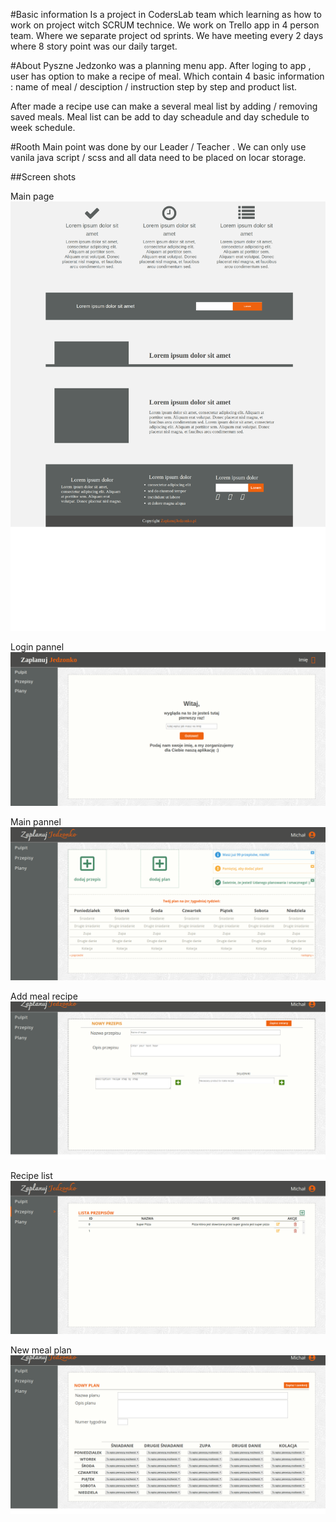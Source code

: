 #Basic information
Is a project in CodersLab team which learning as how to work on project witch SCRUM technice.
We work on Trello app in 4 person team. Where we separate project od sprints. We have meeting every 2 days where 8 story point was our daily target.

#About
Pyszne Jedzonko was a planning menu app. After loging to app , user has option to make a recipe of meal. Which contain 4 basic information : name of meal / desciption / instruction step by step and product list.

After made a recipe use can make a several meal list by adding / removing saved meals.
Meal list can be add to day scheadule and day schedule to week schedule.

#Rooth
Main point was done by our Leader / Teacher . We can only use vanila java script / scss and all data need to be placed on locar storage.

##Screen shots

Main page
![Main page](https://github.com/MIBuczek/PyszneJedzonko/blob/master/main%20page.png)

Login pannel
![login pannel](https://github.com/MIBuczek/PyszneJedzonko/blob/master/login%20.png)

Main pannel
![main pannel](https://github.com/MIBuczek/PyszneJedzonko/blob/master/main%20pannel.png)

Add meal recipe
![add recipe](https://github.com/MIBuczek/PyszneJedzonko/blob/master/add%20new%20recipe%20pannel.png)

Recipe list
![recipes list](https://github.com/MIBuczek/PyszneJedzonko/blob/master/List%20meal%20recipe.png)

New meal plan
![new meal plan](https://github.com/MIBuczek/PyszneJedzonko/blob/master/add%20new%20meal%20list.png)
